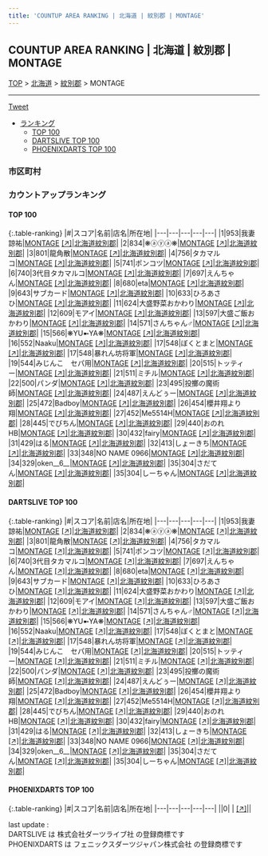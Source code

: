 ```yaml
---
title: 'COUNTUP AREA RANKING | 北海道 | 紋別郡 | MONTAGE'
---
```

## COUNTUP AREA RANKING | 北海道 | 紋別郡 | MONTAGE

[TOP](/darts/rank/) > [北海道](/darts/rank/北海道/) > [紋別郡](/darts/rank/北海道/紋別郡/) > MONTAGE

___

<a href="https://twitter.com/share?ref_src=twsrc%5Etfw" data-text="COUNTUP AREA RANKING | 北海道紋別郡MONTAGE" class="twitter-share-button" data-hashtags="DARTSLIVE,PHOENIXDARTS,darts,ダーツ" data-show-count="false">Tweet</a>

* [ランキング](#カウントアップランキング)
    * [TOP 100](#top-100)
    * [DARTSLIVE TOP 100](#dartslive-top-100)
    * [PHOENIXDARTS TOP 100](#phoenixdarts-top-100)

### 市区町村

<ul>

</ul>

### カウントアップランキング

#### TOP 100



{:.table-ranking}
|#|スコア|名前|店名|所在地|
|---|---|---|---|---|
|1|953|<span class="rank-name-dl">我妻　諒祐</span>|<a href="/darts/rank/shops/d589309c002d05040d9b047a20a7ba1e.html">MONTAGE</a> <a href="https://search.dartslive.com/jp/shop/d589309c002d05040d9b047a20a7ba1e">[↗]</a>|<a href="/darts/rank/北海道/紋別郡">北海道紋別郡</a>|
|2|834|<span class="rank-name-dl">❋ⓐⓨⓐ❋</span>|<a href="/darts/rank/shops/d589309c002d05040d9b047a20a7ba1e.html">MONTAGE</a> <a href="https://search.dartslive.com/jp/shop/d589309c002d05040d9b047a20a7ba1e">[↗]</a>|<a href="/darts/rank/北海道/紋別郡">北海道紋別郡</a>|
|3|801|<span class="rank-name-dl">龍角散</span>|<a href="/darts/rank/shops/d589309c002d05040d9b047a20a7ba1e.html">MONTAGE</a> <a href="https://search.dartslive.com/jp/shop/d589309c002d05040d9b047a20a7ba1e">[↗]</a>|<a href="/darts/rank/北海道/紋別郡">北海道紋別郡</a>|
|4|756|<span class="rank-name-dl">タカマルコ</span>|<a href="/darts/rank/shops/d589309c002d05040d9b047a20a7ba1e.html">MONTAGE</a> <a href="https://search.dartslive.com/jp/shop/d589309c002d05040d9b047a20a7ba1e">[↗]</a>|<a href="/darts/rank/北海道/紋別郡">北海道紋別郡</a>|
|5|741|<span class="rank-name-dl">ポンコツ</span>|<a href="/darts/rank/shops/d589309c002d05040d9b047a20a7ba1e.html">MONTAGE</a> <a href="https://search.dartslive.com/jp/shop/d589309c002d05040d9b047a20a7ba1e">[↗]</a>|<a href="/darts/rank/北海道/紋別郡">北海道紋別郡</a>|
|6|740|<span class="rank-name-dl">3代目タカマルコ</span>|<a href="/darts/rank/shops/d589309c002d05040d9b047a20a7ba1e.html">MONTAGE</a> <a href="https://search.dartslive.com/jp/shop/d589309c002d05040d9b047a20a7ba1e">[↗]</a>|<a href="/darts/rank/北海道/紋別郡">北海道紋別郡</a>|
|7|697|<span class="rank-name-dl">えんちゃん</span>|<a href="/darts/rank/shops/d589309c002d05040d9b047a20a7ba1e.html">MONTAGE</a> <a href="https://search.dartslive.com/jp/shop/d589309c002d05040d9b047a20a7ba1e">[↗]</a>|<a href="/darts/rank/北海道/紋別郡">北海道紋別郡</a>|
|8|680|<span class="rank-name-dl">eta</span>|<a href="/darts/rank/shops/d589309c002d05040d9b047a20a7ba1e.html">MONTAGE</a> <a href="https://search.dartslive.com/jp/shop/d589309c002d05040d9b047a20a7ba1e">[↗]</a>|<a href="/darts/rank/北海道/紋別郡">北海道紋別郡</a>|
|9|643|<span class="rank-name-dl">サブカード</span>|<a href="/darts/rank/shops/d589309c002d05040d9b047a20a7ba1e.html">MONTAGE</a> <a href="https://search.dartslive.com/jp/shop/d589309c002d05040d9b047a20a7ba1e">[↗]</a>|<a href="/darts/rank/北海道/紋別郡">北海道紋別郡</a>|
|10|633|<span class="rank-name-dl">ひろあさひ</span>|<a href="/darts/rank/shops/d589309c002d05040d9b047a20a7ba1e.html">MONTAGE</a> <a href="https://search.dartslive.com/jp/shop/d589309c002d05040d9b047a20a7ba1e">[↗]</a>|<a href="/darts/rank/北海道/紋別郡">北海道紋別郡</a>|
|11|624|<span class="rank-name-dl">大盛野菜おかわり</span>|<a href="/darts/rank/shops/d589309c002d05040d9b047a20a7ba1e.html">MONTAGE</a> <a href="https://search.dartslive.com/jp/shop/d589309c002d05040d9b047a20a7ba1e">[↗]</a>|<a href="/darts/rank/北海道/紋別郡">北海道紋別郡</a>|
|12|609|<span class="rank-name-dl">モアイ</span>|<a href="/darts/rank/shops/d589309c002d05040d9b047a20a7ba1e.html">MONTAGE</a> <a href="https://search.dartslive.com/jp/shop/d589309c002d05040d9b047a20a7ba1e">[↗]</a>|<a href="/darts/rank/北海道/紋別郡">北海道紋別郡</a>|
|13|597|<span class="rank-name-dl">大盛ご飯おかわり</span>|<a href="/darts/rank/shops/d589309c002d05040d9b047a20a7ba1e.html">MONTAGE</a> <a href="https://search.dartslive.com/jp/shop/d589309c002d05040d9b047a20a7ba1e">[↗]</a>|<a href="/darts/rank/北海道/紋別郡">北海道紋別郡</a>|
|14|571|<span class="rank-name-dl">さんちゃん♂</span>|<a href="/darts/rank/shops/d589309c002d05040d9b047a20a7ba1e.html">MONTAGE</a> <a href="https://search.dartslive.com/jp/shop/d589309c002d05040d9b047a20a7ba1e">[↗]</a>|<a href="/darts/rank/北海道/紋別郡">北海道紋別郡</a>|
|15|566|<span class="rank-name-dl">❋YU➼YA❋</span>|<a href="/darts/rank/shops/d589309c002d05040d9b047a20a7ba1e.html">MONTAGE</a> <a href="https://search.dartslive.com/jp/shop/d589309c002d05040d9b047a20a7ba1e">[↗]</a>|<a href="/darts/rank/北海道/紋別郡">北海道紋別郡</a>|
|16|552|<span class="rank-name-dl">Naaku</span>|<a href="/darts/rank/shops/d589309c002d05040d9b047a20a7ba1e.html">MONTAGE</a> <a href="https://search.dartslive.com/jp/shop/d589309c002d05040d9b047a20a7ba1e">[↗]</a>|<a href="/darts/rank/北海道/紋別郡">北海道紋別郡</a>|
|17|548|<span class="rank-name-dl">ぼくとまと</span>|<a href="/darts/rank/shops/d589309c002d05040d9b047a20a7ba1e.html">MONTAGE</a> <a href="https://search.dartslive.com/jp/shop/d589309c002d05040d9b047a20a7ba1e">[↗]</a>|<a href="/darts/rank/北海道/紋別郡">北海道紋別郡</a>|
|17|548|<span class="rank-name-dl">暴れん坊将軍</span>|<a href="/darts/rank/shops/d589309c002d05040d9b047a20a7ba1e.html">MONTAGE</a> <a href="https://search.dartslive.com/jp/shop/d589309c002d05040d9b047a20a7ba1e">[↗]</a>|<a href="/darts/rank/北海道/紋別郡">北海道紋別郡</a>|
|19|544|<span class="rank-name-dl">みじんこ　セパ用</span>|<a href="/darts/rank/shops/d589309c002d05040d9b047a20a7ba1e.html">MONTAGE</a> <a href="https://search.dartslive.com/jp/shop/d589309c002d05040d9b047a20a7ba1e">[↗]</a>|<a href="/darts/rank/北海道/紋別郡">北海道紋別郡</a>|
|20|515|<span class="rank-name-dl">トッティー</span>|<a href="/darts/rank/shops/d589309c002d05040d9b047a20a7ba1e.html">MONTAGE</a> <a href="https://search.dartslive.com/jp/shop/d589309c002d05040d9b047a20a7ba1e">[↗]</a>|<a href="/darts/rank/北海道/紋別郡">北海道紋別郡</a>|
|21|511|<span class="rank-name-dl">ミチル</span>|<a href="/darts/rank/shops/d589309c002d05040d9b047a20a7ba1e.html">MONTAGE</a> <a href="https://search.dartslive.com/jp/shop/d589309c002d05040d9b047a20a7ba1e">[↗]</a>|<a href="/darts/rank/北海道/紋別郡">北海道紋別郡</a>|
|22|500|<span class="rank-name-dl">パンダ</span>|<a href="/darts/rank/shops/d589309c002d05040d9b047a20a7ba1e.html">MONTAGE</a> <a href="https://search.dartslive.com/jp/shop/d589309c002d05040d9b047a20a7ba1e">[↗]</a>|<a href="/darts/rank/北海道/紋別郡">北海道紋別郡</a>|
|23|495|<span class="rank-name-dl">投擲の魔術師</span>|<a href="/darts/rank/shops/d589309c002d05040d9b047a20a7ba1e.html">MONTAGE</a> <a href="https://search.dartslive.com/jp/shop/d589309c002d05040d9b047a20a7ba1e">[↗]</a>|<a href="/darts/rank/北海道/紋別郡">北海道紋別郡</a>|
|24|487|<span class="rank-name-dl">えんどぅー</span>|<a href="/darts/rank/shops/d589309c002d05040d9b047a20a7ba1e.html">MONTAGE</a> <a href="https://search.dartslive.com/jp/shop/d589309c002d05040d9b047a20a7ba1e">[↗]</a>|<a href="/darts/rank/北海道/紋別郡">北海道紋別郡</a>|
|25|472|<span class="rank-name-dl">Badboy</span>|<a href="/darts/rank/shops/d589309c002d05040d9b047a20a7ba1e.html">MONTAGE</a> <a href="https://search.dartslive.com/jp/shop/d589309c002d05040d9b047a20a7ba1e">[↗]</a>|<a href="/darts/rank/北海道/紋別郡">北海道紋別郡</a>|
|26|454|<span class="rank-name-dl">櫻井翔より翔</span>|<a href="/darts/rank/shops/d589309c002d05040d9b047a20a7ba1e.html">MONTAGE</a> <a href="https://search.dartslive.com/jp/shop/d589309c002d05040d9b047a20a7ba1e">[↗]</a>|<a href="/darts/rank/北海道/紋別郡">北海道紋別郡</a>|
|27|452|<span class="rank-name-dl">Me5514H</span>|<a href="/darts/rank/shops/d589309c002d05040d9b047a20a7ba1e.html">MONTAGE</a> <a href="https://search.dartslive.com/jp/shop/d589309c002d05040d9b047a20a7ba1e">[↗]</a>|<a href="/darts/rank/北海道/紋別郡">北海道紋別郡</a>|
|28|445|<span class="rank-name-dl">でびちん</span>|<a href="/darts/rank/shops/d589309c002d05040d9b047a20a7ba1e.html">MONTAGE</a> <a href="https://search.dartslive.com/jp/shop/d589309c002d05040d9b047a20a7ba1e">[↗]</a>|<a href="/darts/rank/北海道/紋別郡">北海道紋別郡</a>|
|29|440|<span class="rank-name-dl">おのれHB</span>|<a href="/darts/rank/shops/d589309c002d05040d9b047a20a7ba1e.html">MONTAGE</a> <a href="https://search.dartslive.com/jp/shop/d589309c002d05040d9b047a20a7ba1e">[↗]</a>|<a href="/darts/rank/北海道/紋別郡">北海道紋別郡</a>|
|30|432|<span class="rank-name-dl">fairy</span>|<a href="/darts/rank/shops/d589309c002d05040d9b047a20a7ba1e.html">MONTAGE</a> <a href="https://search.dartslive.com/jp/shop/d589309c002d05040d9b047a20a7ba1e">[↗]</a>|<a href="/darts/rank/北海道/紋別郡">北海道紋別郡</a>|
|31|429|<span class="rank-name-dl">はる</span>|<a href="/darts/rank/shops/d589309c002d05040d9b047a20a7ba1e.html">MONTAGE</a> <a href="https://search.dartslive.com/jp/shop/d589309c002d05040d9b047a20a7ba1e">[↗]</a>|<a href="/darts/rank/北海道/紋別郡">北海道紋別郡</a>|
|32|413|<span class="rank-name-dl">しょーきち</span>|<a href="/darts/rank/shops/d589309c002d05040d9b047a20a7ba1e.html">MONTAGE</a> <a href="https://search.dartslive.com/jp/shop/d589309c002d05040d9b047a20a7ba1e">[↗]</a>|<a href="/darts/rank/北海道/紋別郡">北海道紋別郡</a>|
|33|348|<span class="rank-name-dl">NO NAME 0966</span>|<a href="/darts/rank/shops/d589309c002d05040d9b047a20a7ba1e.html">MONTAGE</a> <a href="https://search.dartslive.com/jp/shop/d589309c002d05040d9b047a20a7ba1e">[↗]</a>|<a href="/darts/rank/北海道/紋別郡">北海道紋別郡</a>|
|34|329|<span class="rank-name-dl">oken__6__</span>|<a href="/darts/rank/shops/d589309c002d05040d9b047a20a7ba1e.html">MONTAGE</a> <a href="https://search.dartslive.com/jp/shop/d589309c002d05040d9b047a20a7ba1e">[↗]</a>|<a href="/darts/rank/北海道/紋別郡">北海道紋別郡</a>|
|35|304|<span class="rank-name-dl">さだてん</span>|<a href="/darts/rank/shops/d589309c002d05040d9b047a20a7ba1e.html">MONTAGE</a> <a href="https://search.dartslive.com/jp/shop/d589309c002d05040d9b047a20a7ba1e">[↗]</a>|<a href="/darts/rank/北海道/紋別郡">北海道紋別郡</a>|
|35|304|<span class="rank-name-dl">しーちゃん</span>|<a href="/darts/rank/shops/d589309c002d05040d9b047a20a7ba1e.html">MONTAGE</a> <a href="https://search.dartslive.com/jp/shop/d589309c002d05040d9b047a20a7ba1e">[↗]</a>|<a href="/darts/rank/北海道/紋別郡">北海道紋別郡</a>|


#### DARTSLIVE TOP 100



{:.table-ranking}
|#|スコア|名前|店名|所在地|
|---|---|---|---|---|
|1|953|<span class="rank-name-dl">我妻　諒祐</span>|<a href="/darts/rank/shops/d589309c002d05040d9b047a20a7ba1e.html">MONTAGE</a> <a href="https://search.dartslive.com/jp/shop/d589309c002d05040d9b047a20a7ba1e">[↗]</a>|<a href="/darts/rank/北海道/紋別郡">北海道紋別郡</a>|
|2|834|<span class="rank-name-dl">❋ⓐⓨⓐ❋</span>|<a href="/darts/rank/shops/d589309c002d05040d9b047a20a7ba1e.html">MONTAGE</a> <a href="https://search.dartslive.com/jp/shop/d589309c002d05040d9b047a20a7ba1e">[↗]</a>|<a href="/darts/rank/北海道/紋別郡">北海道紋別郡</a>|
|3|801|<span class="rank-name-dl">龍角散</span>|<a href="/darts/rank/shops/d589309c002d05040d9b047a20a7ba1e.html">MONTAGE</a> <a href="https://search.dartslive.com/jp/shop/d589309c002d05040d9b047a20a7ba1e">[↗]</a>|<a href="/darts/rank/北海道/紋別郡">北海道紋別郡</a>|
|4|756|<span class="rank-name-dl">タカマルコ</span>|<a href="/darts/rank/shops/d589309c002d05040d9b047a20a7ba1e.html">MONTAGE</a> <a href="https://search.dartslive.com/jp/shop/d589309c002d05040d9b047a20a7ba1e">[↗]</a>|<a href="/darts/rank/北海道/紋別郡">北海道紋別郡</a>|
|5|741|<span class="rank-name-dl">ポンコツ</span>|<a href="/darts/rank/shops/d589309c002d05040d9b047a20a7ba1e.html">MONTAGE</a> <a href="https://search.dartslive.com/jp/shop/d589309c002d05040d9b047a20a7ba1e">[↗]</a>|<a href="/darts/rank/北海道/紋別郡">北海道紋別郡</a>|
|6|740|<span class="rank-name-dl">3代目タカマルコ</span>|<a href="/darts/rank/shops/d589309c002d05040d9b047a20a7ba1e.html">MONTAGE</a> <a href="https://search.dartslive.com/jp/shop/d589309c002d05040d9b047a20a7ba1e">[↗]</a>|<a href="/darts/rank/北海道/紋別郡">北海道紋別郡</a>|
|7|697|<span class="rank-name-dl">えんちゃん</span>|<a href="/darts/rank/shops/d589309c002d05040d9b047a20a7ba1e.html">MONTAGE</a> <a href="https://search.dartslive.com/jp/shop/d589309c002d05040d9b047a20a7ba1e">[↗]</a>|<a href="/darts/rank/北海道/紋別郡">北海道紋別郡</a>|
|8|680|<span class="rank-name-dl">eta</span>|<a href="/darts/rank/shops/d589309c002d05040d9b047a20a7ba1e.html">MONTAGE</a> <a href="https://search.dartslive.com/jp/shop/d589309c002d05040d9b047a20a7ba1e">[↗]</a>|<a href="/darts/rank/北海道/紋別郡">北海道紋別郡</a>|
|9|643|<span class="rank-name-dl">サブカード</span>|<a href="/darts/rank/shops/d589309c002d05040d9b047a20a7ba1e.html">MONTAGE</a> <a href="https://search.dartslive.com/jp/shop/d589309c002d05040d9b047a20a7ba1e">[↗]</a>|<a href="/darts/rank/北海道/紋別郡">北海道紋別郡</a>|
|10|633|<span class="rank-name-dl">ひろあさひ</span>|<a href="/darts/rank/shops/d589309c002d05040d9b047a20a7ba1e.html">MONTAGE</a> <a href="https://search.dartslive.com/jp/shop/d589309c002d05040d9b047a20a7ba1e">[↗]</a>|<a href="/darts/rank/北海道/紋別郡">北海道紋別郡</a>|
|11|624|<span class="rank-name-dl">大盛野菜おかわり</span>|<a href="/darts/rank/shops/d589309c002d05040d9b047a20a7ba1e.html">MONTAGE</a> <a href="https://search.dartslive.com/jp/shop/d589309c002d05040d9b047a20a7ba1e">[↗]</a>|<a href="/darts/rank/北海道/紋別郡">北海道紋別郡</a>|
|12|609|<span class="rank-name-dl">モアイ</span>|<a href="/darts/rank/shops/d589309c002d05040d9b047a20a7ba1e.html">MONTAGE</a> <a href="https://search.dartslive.com/jp/shop/d589309c002d05040d9b047a20a7ba1e">[↗]</a>|<a href="/darts/rank/北海道/紋別郡">北海道紋別郡</a>|
|13|597|<span class="rank-name-dl">大盛ご飯おかわり</span>|<a href="/darts/rank/shops/d589309c002d05040d9b047a20a7ba1e.html">MONTAGE</a> <a href="https://search.dartslive.com/jp/shop/d589309c002d05040d9b047a20a7ba1e">[↗]</a>|<a href="/darts/rank/北海道/紋別郡">北海道紋別郡</a>|
|14|571|<span class="rank-name-dl">さんちゃん♂</span>|<a href="/darts/rank/shops/d589309c002d05040d9b047a20a7ba1e.html">MONTAGE</a> <a href="https://search.dartslive.com/jp/shop/d589309c002d05040d9b047a20a7ba1e">[↗]</a>|<a href="/darts/rank/北海道/紋別郡">北海道紋別郡</a>|
|15|566|<span class="rank-name-dl">❋YU➼YA❋</span>|<a href="/darts/rank/shops/d589309c002d05040d9b047a20a7ba1e.html">MONTAGE</a> <a href="https://search.dartslive.com/jp/shop/d589309c002d05040d9b047a20a7ba1e">[↗]</a>|<a href="/darts/rank/北海道/紋別郡">北海道紋別郡</a>|
|16|552|<span class="rank-name-dl">Naaku</span>|<a href="/darts/rank/shops/d589309c002d05040d9b047a20a7ba1e.html">MONTAGE</a> <a href="https://search.dartslive.com/jp/shop/d589309c002d05040d9b047a20a7ba1e">[↗]</a>|<a href="/darts/rank/北海道/紋別郡">北海道紋別郡</a>|
|17|548|<span class="rank-name-dl">ぼくとまと</span>|<a href="/darts/rank/shops/d589309c002d05040d9b047a20a7ba1e.html">MONTAGE</a> <a href="https://search.dartslive.com/jp/shop/d589309c002d05040d9b047a20a7ba1e">[↗]</a>|<a href="/darts/rank/北海道/紋別郡">北海道紋別郡</a>|
|17|548|<span class="rank-name-dl">暴れん坊将軍</span>|<a href="/darts/rank/shops/d589309c002d05040d9b047a20a7ba1e.html">MONTAGE</a> <a href="https://search.dartslive.com/jp/shop/d589309c002d05040d9b047a20a7ba1e">[↗]</a>|<a href="/darts/rank/北海道/紋別郡">北海道紋別郡</a>|
|19|544|<span class="rank-name-dl">みじんこ　セパ用</span>|<a href="/darts/rank/shops/d589309c002d05040d9b047a20a7ba1e.html">MONTAGE</a> <a href="https://search.dartslive.com/jp/shop/d589309c002d05040d9b047a20a7ba1e">[↗]</a>|<a href="/darts/rank/北海道/紋別郡">北海道紋別郡</a>|
|20|515|<span class="rank-name-dl">トッティー</span>|<a href="/darts/rank/shops/d589309c002d05040d9b047a20a7ba1e.html">MONTAGE</a> <a href="https://search.dartslive.com/jp/shop/d589309c002d05040d9b047a20a7ba1e">[↗]</a>|<a href="/darts/rank/北海道/紋別郡">北海道紋別郡</a>|
|21|511|<span class="rank-name-dl">ミチル</span>|<a href="/darts/rank/shops/d589309c002d05040d9b047a20a7ba1e.html">MONTAGE</a> <a href="https://search.dartslive.com/jp/shop/d589309c002d05040d9b047a20a7ba1e">[↗]</a>|<a href="/darts/rank/北海道/紋別郡">北海道紋別郡</a>|
|22|500|<span class="rank-name-dl">パンダ</span>|<a href="/darts/rank/shops/d589309c002d05040d9b047a20a7ba1e.html">MONTAGE</a> <a href="https://search.dartslive.com/jp/shop/d589309c002d05040d9b047a20a7ba1e">[↗]</a>|<a href="/darts/rank/北海道/紋別郡">北海道紋別郡</a>|
|23|495|<span class="rank-name-dl">投擲の魔術師</span>|<a href="/darts/rank/shops/d589309c002d05040d9b047a20a7ba1e.html">MONTAGE</a> <a href="https://search.dartslive.com/jp/shop/d589309c002d05040d9b047a20a7ba1e">[↗]</a>|<a href="/darts/rank/北海道/紋別郡">北海道紋別郡</a>|
|24|487|<span class="rank-name-dl">えんどぅー</span>|<a href="/darts/rank/shops/d589309c002d05040d9b047a20a7ba1e.html">MONTAGE</a> <a href="https://search.dartslive.com/jp/shop/d589309c002d05040d9b047a20a7ba1e">[↗]</a>|<a href="/darts/rank/北海道/紋別郡">北海道紋別郡</a>|
|25|472|<span class="rank-name-dl">Badboy</span>|<a href="/darts/rank/shops/d589309c002d05040d9b047a20a7ba1e.html">MONTAGE</a> <a href="https://search.dartslive.com/jp/shop/d589309c002d05040d9b047a20a7ba1e">[↗]</a>|<a href="/darts/rank/北海道/紋別郡">北海道紋別郡</a>|
|26|454|<span class="rank-name-dl">櫻井翔より翔</span>|<a href="/darts/rank/shops/d589309c002d05040d9b047a20a7ba1e.html">MONTAGE</a> <a href="https://search.dartslive.com/jp/shop/d589309c002d05040d9b047a20a7ba1e">[↗]</a>|<a href="/darts/rank/北海道/紋別郡">北海道紋別郡</a>|
|27|452|<span class="rank-name-dl">Me5514H</span>|<a href="/darts/rank/shops/d589309c002d05040d9b047a20a7ba1e.html">MONTAGE</a> <a href="https://search.dartslive.com/jp/shop/d589309c002d05040d9b047a20a7ba1e">[↗]</a>|<a href="/darts/rank/北海道/紋別郡">北海道紋別郡</a>|
|28|445|<span class="rank-name-dl">でびちん</span>|<a href="/darts/rank/shops/d589309c002d05040d9b047a20a7ba1e.html">MONTAGE</a> <a href="https://search.dartslive.com/jp/shop/d589309c002d05040d9b047a20a7ba1e">[↗]</a>|<a href="/darts/rank/北海道/紋別郡">北海道紋別郡</a>|
|29|440|<span class="rank-name-dl">おのれHB</span>|<a href="/darts/rank/shops/d589309c002d05040d9b047a20a7ba1e.html">MONTAGE</a> <a href="https://search.dartslive.com/jp/shop/d589309c002d05040d9b047a20a7ba1e">[↗]</a>|<a href="/darts/rank/北海道/紋別郡">北海道紋別郡</a>|
|30|432|<span class="rank-name-dl">fairy</span>|<a href="/darts/rank/shops/d589309c002d05040d9b047a20a7ba1e.html">MONTAGE</a> <a href="https://search.dartslive.com/jp/shop/d589309c002d05040d9b047a20a7ba1e">[↗]</a>|<a href="/darts/rank/北海道/紋別郡">北海道紋別郡</a>|
|31|429|<span class="rank-name-dl">はる</span>|<a href="/darts/rank/shops/d589309c002d05040d9b047a20a7ba1e.html">MONTAGE</a> <a href="https://search.dartslive.com/jp/shop/d589309c002d05040d9b047a20a7ba1e">[↗]</a>|<a href="/darts/rank/北海道/紋別郡">北海道紋別郡</a>|
|32|413|<span class="rank-name-dl">しょーきち</span>|<a href="/darts/rank/shops/d589309c002d05040d9b047a20a7ba1e.html">MONTAGE</a> <a href="https://search.dartslive.com/jp/shop/d589309c002d05040d9b047a20a7ba1e">[↗]</a>|<a href="/darts/rank/北海道/紋別郡">北海道紋別郡</a>|
|33|348|<span class="rank-name-dl">NO NAME 0966</span>|<a href="/darts/rank/shops/d589309c002d05040d9b047a20a7ba1e.html">MONTAGE</a> <a href="https://search.dartslive.com/jp/shop/d589309c002d05040d9b047a20a7ba1e">[↗]</a>|<a href="/darts/rank/北海道/紋別郡">北海道紋別郡</a>|
|34|329|<span class="rank-name-dl">oken__6__</span>|<a href="/darts/rank/shops/d589309c002d05040d9b047a20a7ba1e.html">MONTAGE</a> <a href="https://search.dartslive.com/jp/shop/d589309c002d05040d9b047a20a7ba1e">[↗]</a>|<a href="/darts/rank/北海道/紋別郡">北海道紋別郡</a>|
|35|304|<span class="rank-name-dl">さだてん</span>|<a href="/darts/rank/shops/d589309c002d05040d9b047a20a7ba1e.html">MONTAGE</a> <a href="https://search.dartslive.com/jp/shop/d589309c002d05040d9b047a20a7ba1e">[↗]</a>|<a href="/darts/rank/北海道/紋別郡">北海道紋別郡</a>|
|35|304|<span class="rank-name-dl">しーちゃん</span>|<a href="/darts/rank/shops/d589309c002d05040d9b047a20a7ba1e.html">MONTAGE</a> <a href="https://search.dartslive.com/jp/shop/d589309c002d05040d9b047a20a7ba1e">[↗]</a>|<a href="/darts/rank/北海道/紋別郡">北海道紋別郡</a>|


#### PHOENIXDARTS TOP 100



{:.table-ranking}
|#|スコア|名前|店名|所在地|
|---|---|---|---|---|
||0|<span class="rank-name-dl"> </span>|<a href="/darts/rank/shops/.html"></a> <a href="">[↗]</a>|<a href="/darts/rank//"></a>|


<div class="footer border-top border-gray-light mt-5 pt-3 text-right text-gray">
    last update : <span style="font-weight: italic" id="foot_last_modified"></span><br />
    DARTSLIVE は 株式会社ダーツライブ社 の登録商標です<br />
    PHOENIXDARTS は フェニックスダーツジャパン株式会社 の登録商標です<br />
</div>

<script src="https://cdnjs.cloudflare.com/ajax/libs/jquery.tablesorter/2.31.3/js/jquery.tablesorter.min.js" integrity="sha512-qzgd5cYSZcosqpzpn7zF2ZId8f/8CHmFKZ8j7mU4OUXTNRd5g+ZHBPsgKEwoqxCtdQvExE5LprwwPAgoicguNg==" crossorigin="anonymous" referrerpolicy="no-referrer"></script>
<link rel="stylesheet" href="https://cdnjs.cloudflare.com/ajax/libs/jquery.tablesorter/2.31.3/css/theme.default.min.css" integrity="sha512-wghhOJkjQX0Lh3NSWvNKeZ0ZpNn+SPVXX1Qyc9OCaogADktxrBiBdKGDoqVUOyhStvMBmJQ8ZdMHiR3wuEq8+w==" crossorigin="anonymous" referrerpolicy="no-referrer" />
<script>
$(function() {
    $(".table-ranking").tablesorter({sortList:[[0, 0]]});
    $("#foot_last_modified").text(formatDate(new Date(document.lastModified), 'yyyy-MM-dd HH:mm:ss'));
});
</script>

<script async src="https://platform.twitter.com/widgets.js" charset="utf-8"></script>